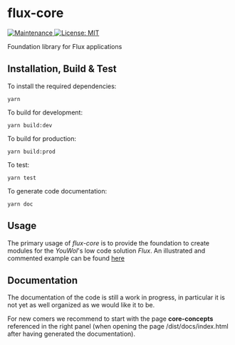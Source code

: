# flux-core

<p>
    <a href="https://github.com/kefranabg/readme-md-generator/graphs/commit-activity" target="_blank">
        <img alt="Maintenance" src="https://img.shields.io/badge/Maintained%3F-yes-green.svg" />
    </a>
    <a href="https://github.com/kefranabg/readme-md-generator/blob/master/LICENSE" target="_blank">
        <img alt="License: MIT" src="https://img.shields.io/badge/License-MIT-yellow.svg" />
    </a>
</p>

Foundation library for Flux applications


## Installation, Build & Test 

To install the required dependencies:
```shell
yarn 
```

To build for development:
```shell
yarn build:dev
```

To build for production:
```shell
yarn build:prod
```

To test:
```shell
yarn test
```

To generate code documentation:
```shell
yarn doc
```

## Usage

The primary usage of *flux-core* is to provide the foundation to create modules for
the *YouWol*'s low code solution *Flux*. An illustrated and commented example can be 
found [here](https://github.com/youwol/flux-core/blob/main/src/tests/example1.test.ts)

## Documentation

The documentation of the code is still a work in progress, in particular it is not yet as well organized
as we would like it to be. 

For new comers we recommend to start with the page **core-concepts** referenced
in the right panel (when opening the page /dist/docs/index.html after having generated the documentation). 
